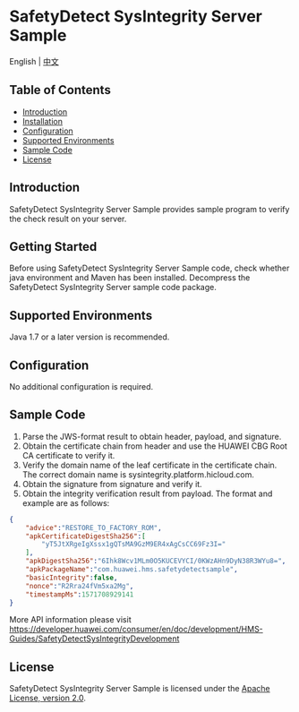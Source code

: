 # SafetyDetect SysIntegrity Server Sample

English | [中文](https://github.com/HMS-Core/hms-safetydetect-demo-java/blob/master/SafetyDetect-SysIntegrity-Sample/SafetyDetect-SysIntegrity-Server-Sample/README_ZH.md)

## Table of Contents

 * [Introduction](#introduction)
 * [Installation](#installation)
 * [Configuration ](#configuration )
 * [Supported Environments](#supported-environments)
 * [Sample Code](#sample-code)
 * [License](#license)


## Introduction
SafetyDetect SysIntegrity Server Sample provides sample program to verify the check result on your server.

## Getting Started
Before using SafetyDetect SysIntegrity Server Sample code, check whether java environment and Maven has been installed.
Decompress the SafetyDetect SysIntegrity Server sample code package.

## Supported Environments
Java 1.7 or a later version is recommended.

## Configuration
No additional configuration is required.

## Sample Code

1. Parse the JWS-format result to obtain header, payload, and signature.
2. Obtain the certificate chain from header and use the HUAWEI CBG Root CA certificate to verify it.
3. Verify the domain name of the leaf certificate in the certificate chain. The correct domain name is sysintegrity.platform.hicloud.com.
4. Obtain the signature from signature and verify it.
5. Obtain the integrity verification result from payload. The format and example are as follows:
```json
{
    "advice":"RESTORE_TO_FACTORY_ROM",
    "apkCertificateDigestSha256":[
        "yT5JtXRgeIgXssx1gQTsMA9GzM9ER4xAgCsCC69Fz3I="
    ],
    "apkDigestSha256":"6Ihk8Wcv1MLm0O5KUCEVYCI/0KWzAHn9DyN38R3WYu8=",
    "apkPackageName":"com.huawei.hms.safetydetectsample",
    "basicIntegrity":false,
    "nonce":"R2Rra24fVm5xa2Mg",
    "timestampMs":1571708929141
}
```
More API information please visit 
https://developer.huawei.com/consumer/en/doc/development/HMS-Guides/SafetyDetectSysIntegrityDevelopment 

##  License
SafetyDetect SysIntegrity Server Sample is licensed under the [Apache License, version 2.0](http://www.apache.org/licenses/LICENSE-2.0).

